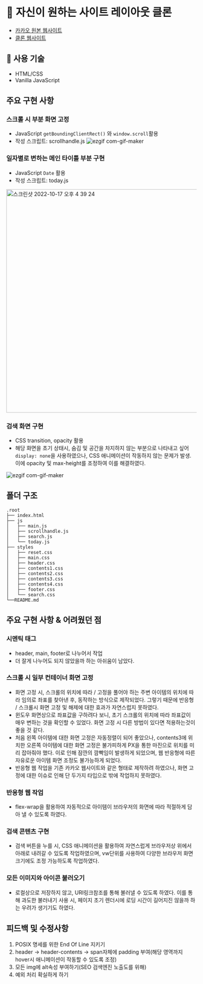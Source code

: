 # 📌 자신이 원하는 사이트 레이아웃 클론

- [카카오 원본 웹사이트](https://www.kakaocorp.com/page/)
- [클론 웹사이트](https://joyful-salmiakki-0e43c0.netlify.app/)

## 🧷 사용 기술
- HTML/CSS
- Vanilla JavaScript

## 주요 구현 사항

### 스크롤 시 부분 화면 고정
- JavaScript `getBoundingClientRect()` 와 `window.scroll`활용
- 작성 스크립트: scrollhandle.js
![ezgif com-gif-maker](https://user-images.githubusercontent.com/77139957/196116893-908871d7-f1fa-44c4-a10a-6066be9fdcf5.gif)

### 일자별로 변하는 메인 타이틀 부분 구현
- JavaScript `Date` 활용
- 작성 스크립트: today.js

<img width="591" alt="스크린샷 2022-10-17 오후 4 39 24" src="https://user-images.githubusercontent.com/77139957/196117206-5e37f050-84ff-4b6c-9345-4f49ca514446.png">

### 검색 화면 구현
- CSS transition, opacity 활용
- 해당 화면을 초기 상태시, 숨김 및 공간을 차지하지 않는 부분으로 나타내고 싶어 `display: none`을 사용하였으나, CSS 애니메이션이 작동하지 않는 문제가 발생. 이에 opacity 및 max-height를 조정하여 이를 해결하였다.

![ezgif com-gif-maker](https://user-images.githubusercontent.com/77139957/196119690-a6d1e760-17ed-4cb7-9397-47ad87ea8603.gif)

## 폴더 구조

```
.root
├── index.html
├── js
│   ├── main.js
│   ├── scrollhandle.js
│   ├── search.js
│   └── today.js
├── styles
│   ├── reset.css
│   ├── main.css
│   ├── header.css
│   ├── contents1.css
│   ├── contents2.css
│   ├── contents3.css
│   ├── contents4.css
│   ├── footer.css
│   └── search.css
└──README.md
```

## 주요 구현 사항 & 어려웠던 점
### 시멘틱 태그
- header, main, footer로 나누어서 작업
- 더 잘게 나누어도 되지 않았을까 하는 아쉬움이 남았다.

### 스크롤 시 일부 컨테이너 화면 고정
- 화면 고정 시, 스크롤의 위치에 따라 / 고정을 풀어야 하는 주변 아이템의 위치에 따라 임의로 좌표를 찾아낸 후, 동작하는 방식으로 제작되었다. 그렇기 때문에 반응형 / 스크롤시 화면 고정 및 해제에 대한 효과가 자연스럽지 못하였다.
- 윈도우 화면상으로 좌표값을 구하려다 보니, 초기 스크롤의 위치에 따라 좌표값이 매우 변하는 것을 확인할 수 있었다. 화면 고정 시 다른 방법이 있다면 적용하는것이 좋을 것 같다.
- 처음 왼쪽 아이템에 대한 화면 고정은 자동정렬이 되어 좋았으나, contents3에 위치한 오른쪽 아이템에 대한 화면 고정은 불가피하게 PX을 통한 마진으로 위치를 미리 잡아줘야 했다. 이로 인해 잠깐의 깜빡임이 발생하게 되었으며, 웹 반응형에 따른 자유로운 아이템 화면 조정도 불가능하게 되었다.
- 반응형 웹 작업을 기존 카카오 웹사이트와 같은 형태로 제작하려 하였으나, 화면 고정에 대한 이슈로 인해 단 두가지 타입으로 밖에 작업하지 못하였다.

### 반응형 웹 작업
- flex-wrap을 활용하여 자동적으로 아이템이 브라우저의 화면에 따라 적절하게 담아 낼 수 있도록 하였다.

### 검색 콘텐츠 구현
- 검색 버튼을 누를 시, CSS 애니메이션을 활용하여 자연스럽게 브라우저상 위에서 아래로 내려갈 수 있도록 작업하였으며, vw단위를 사용하여 다양한 브라우저 화면 크기에도 조정 가능하도록 작업하였다.

### 모든 이미지와 아이콘 불러오기
- 로컬상으로 저장하지 않고, URI링크참조를 통해 불러낼 수 있도록 하였다. 이를 통해 과도한 불러내기 사용 시, 페이지 초기 렌더시에 로딩 시간이 길어지진 않을까 하는 우려가 생기기도 하였다.

## 피드백 및 수정사항
1. POSIX 명세를 위한 End Of Line 지키기
2. header -> header-contents -> span자체에 padding 부여(해당 영역까지 hover시 애니메이션이 작동할 수 있도록 조정)
3. 모든 img에 alt속성 부여하기(SEO 검색엔진 노출도를 위해)
4. 예외 처리 확실하게 하기